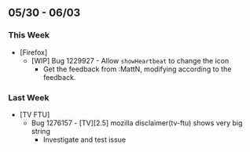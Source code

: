 ## 05/30 - 06/03 ##

### This Week ###

* [Firefox]
  - [WIP] Bug 1229927 - Allow `showHeartbeat` to change the icon
    - Get the feedback from :MattN, modifying according to the feedback.

### Last Week ###
* [TV FTU]
  - Bug 1276157 - [TV][2.5] mozilla disclaimer(tv-ftu) shows very big string
    - Investigate and test issue
